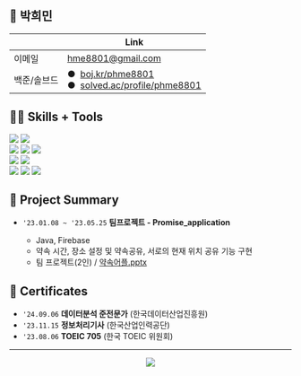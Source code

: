 ## 🍠 박희민

|                     | Link                                                                                                                       |
|---------------------|----------------------------------------------------------------------------------------------------------------------------|
| 이메일              | hme8801@gmail.com                                                                                                           |                                                               |
| 백준/솔브드         | ●&nbsp;&nbsp;[boj.kr/phme8801](https://www.acmicpc.net/user/phme8801)<br/>●&nbsp;&nbsp;[solved.ac/profile/phme8801](https://solved.ac/profile/phme8801) |

## 👨‍💻 Skills + Tools

<img src="https://img.shields.io/badge/java-007396?style=for-the-badge&logo=OpenJDK&logoColor=white"> <img src="https://img.shields.io/badge/Python-3776AB?style=for-the-badge&logo=Python&logoColor=white"/> 
<br>
<img src="https://img.shields.io/badge/Spring-6DB33F?style=for-the-badge&logo=Spring&logoColor=white"/> <img src="https://img.shields.io/badge/Firebase-FFCA28?style=for-the-badge&logo=Firebase&logoColor=white"/> <img src="https://img.shields.io/badge/MySQL-4479A1?style=for-the-badge&logo=MySQL&logoColor=white"/>
<br>
<img src="https://img.shields.io/badge/Git-F05032?style=for-the-badge&logo=Git&logoColor=white"/> <img src="https://img.shields.io/badge/GitHub-181717?style=for-the-badge&logo=GitHub&logoColor=white"/>
<br>
<img src="https://img.shields.io/badge/Google Colab-F9AB00?style=for-the-badge&logo=Google Colab&logoColor=white"/> <img src="https://img.shields.io/badge/Android Studio-3DDC84?style=for-the-badge&logo=Android Studio&logoColor=white"/>
<img src="https://img.shields.io/badge/Visual Studio Code-007ACC?style=for-the-badge&logo=Visual Studio Code&logoColor=white"/>

## 🚀 Project Summary

-   `'23.01.08 ~ '23.05.25` **팀프로젝트 - Promise_application**

    -   Java, Firebase
    -   약속 시간, 장소 설정 및 약속공유, 서로의 현재 위치 공유 기능 구현
    -   팀 프로젝트(2인) / [약속어플.pptx](https://github.com/user-attachments/files/16957867/default.pptx)


## 📜 Certificates

-   `'24.09.06` **데이터분석 준전문가** (한국데이터산업진흥원)
-   `'23.11.15` **정보처리기사** (한국산업인력공단)
-   `'23.08.06` **TOEIC 705** (한국 TOEIC 위원회)

---


<div align="center">
    <a href="https://solved.ac/phme8801">
        <img src="https://github-readme-solvedac-hyp3rflow.vercel.app/api/?handle=phme8801">
    </a>
</div>
